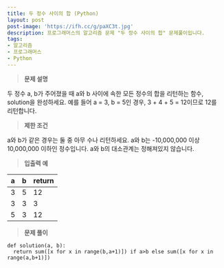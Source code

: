```yaml
---
title: 두 정수 사이의 합 (Python)
layout: post
post-image: 'https://ifh.cc/g/paXC3t.jpg'
description: 프로그래머스의 알고리즘 문제 "두 정수 사이의 합" 문제풀이입니다.
tags:
- 알고리즘
- 프로그래머스
- Python
---
```



>**문제 설명**

두 정수 a, b가 주어졌을 때 a와 b 사이에 속한 모든 정수의 합을 리턴하는 함수, solution을 완성하세요.
예를 들어 a = 3, b = 5인 경우, 3 + 4 + 5 = 12이므로 12를 리턴합니다.

>**제한 조건**


a와 b가 같은 경우는 둘 중 아무 수나 리턴하세요.
a와 b는 -10,000,000 이상 10,000,000 이하인 정수입니다.
a와 b의 대소관계는 정해져있지 않습니다.


>**입출력 예**

| a | b | return |
|--|--|--|
| 3 | 5 | 12 |
| 3 | 3 | 3 |
| 5 | 3 | 12 |

>**문제 풀이**

	def solution(a, b):
	  return sum([x for x in range(b,a+1)]) if a>b else sum([x for x in range(a,b+1)])



